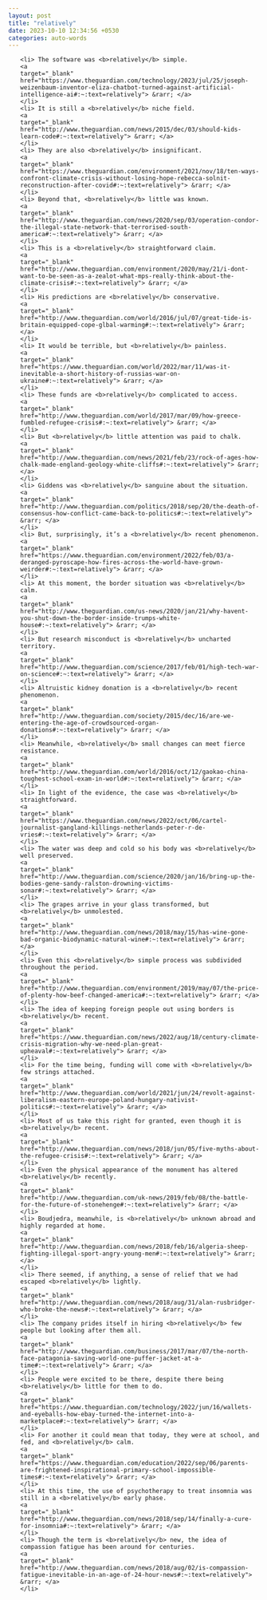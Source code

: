 ```yaml
---
layout: post
title: "relatively"
date: 2023-10-10 12:34:56 +0530
categories: auto-words
---
```

<ol>

    <li> The software was <b>relatively</b> simple.
    <a 
    target="_blank" 
    href="https://www.theguardian.com/technology/2023/jul/25/joseph-weizenbaum-inventor-eliza-chatbot-turned-against-artificial-intelligence-ai#:~:text=relatively"> &rarr; </a>
    </li>
    <li> It is still a <b>relatively</b> niche field.
    <a 
    target="_blank" 
    href="http://www.theguardian.com/news/2015/dec/03/should-kids-learn-code#:~:text=relatively"> &rarr; </a>
    </li>
    <li> They are also <b>relatively</b> insignificant.
    <a 
    target="_blank" 
    href="https://www.theguardian.com/environment/2021/nov/18/ten-ways-confront-climate-crisis-without-losing-hope-rebecca-solnit-reconstruction-after-covid#:~:text=relatively"> &rarr; </a>
    </li>
    <li> Beyond that, <b>relatively</b> little was known.
    <a 
    target="_blank" 
    href="http://www.theguardian.com/news/2020/sep/03/operation-condor-the-illegal-state-network-that-terrorised-south-america#:~:text=relatively"> &rarr; </a>
    </li>
    <li> This is a <b>relatively</b> straightforward claim.
    <a 
    target="_blank" 
    href="http://www.theguardian.com/environment/2020/may/21/i-dont-want-to-be-seen-as-a-zealot-what-mps-really-think-about-the-climate-crisis#:~:text=relatively"> &rarr; </a>
    </li>
    <li> His predictions are <b>relatively</b> conservative.
    <a 
    target="_blank" 
    href="http://www.theguardian.com/world/2016/jul/07/great-tide-is-britain-equipped-cope-glbal-warming#:~:text=relatively"> &rarr; </a>
    </li>
    <li> It would be terrible, but <b>relatively</b> painless.
    <a 
    target="_blank" 
    href="https://www.theguardian.com/world/2022/mar/11/was-it-inevitable-a-short-history-of-russias-war-on-ukraine#:~:text=relatively"> &rarr; </a>
    </li>
    <li> These funds are <b>relatively</b> complicated to access.
    <a 
    target="_blank" 
    href="http://www.theguardian.com/world/2017/mar/09/how-greece-fumbled-refugee-crisis#:~:text=relatively"> &rarr; </a>
    </li>
    <li> But <b>relatively</b> little attention was paid to chalk.
    <a 
    target="_blank" 
    href="http://www.theguardian.com/news/2021/feb/23/rock-of-ages-how-chalk-made-england-geology-white-cliffs#:~:text=relatively"> &rarr; </a>
    </li>
    <li> Giddens was <b>relatively</b> sanguine about the situation.
    <a 
    target="_blank" 
    href="http://www.theguardian.com/politics/2018/sep/20/the-death-of-consensus-how-conflict-came-back-to-politics#:~:text=relatively"> &rarr; </a>
    </li>
    <li> But, surprisingly, it’s a <b>relatively</b> recent phenomenon.
    <a 
    target="_blank" 
    href="https://www.theguardian.com/environment/2022/feb/03/a-deranged-pyroscape-how-fires-across-the-world-have-grown-weirder#:~:text=relatively"> &rarr; </a>
    </li>
    <li> At this moment, the border situation was <b>relatively</b> calm.
    <a 
    target="_blank" 
    href="http://www.theguardian.com/us-news/2020/jan/21/why-havent-you-shut-down-the-border-inside-trumps-white-house#:~:text=relatively"> &rarr; </a>
    </li>
    <li> But research misconduct is <b>relatively</b> uncharted territory.
    <a 
    target="_blank" 
    href="http://www.theguardian.com/science/2017/feb/01/high-tech-war-on-science#:~:text=relatively"> &rarr; </a>
    </li>
    <li> Altruistic kidney donation is a <b>relatively</b> recent phenomenon.
    <a 
    target="_blank" 
    href="http://www.theguardian.com/society/2015/dec/16/are-we-entering-the-age-of-crowdsourced-organ-donations#:~:text=relatively"> &rarr; </a>
    </li>
    <li> Meanwhile, <b>relatively</b> small changes can meet fierce resistance.
    <a 
    target="_blank" 
    href="http://www.theguardian.com/world/2016/oct/12/gaokao-china-toughest-school-exam-in-world#:~:text=relatively"> &rarr; </a>
    </li>
    <li> In light of the evidence, the case was <b>relatively</b> straightforward.
    <a 
    target="_blank" 
    href="https://www.theguardian.com/news/2022/oct/06/cartel-journalist-gangland-killings-netherlands-peter-r-de-vries#:~:text=relatively"> &rarr; </a>
    </li>
    <li> The water was deep and cold so his body was <b>relatively</b> well preserved.
    <a 
    target="_blank" 
    href="http://www.theguardian.com/science/2020/jan/16/bring-up-the-bodies-gene-sandy-ralston-drowning-victims-sonar#:~:text=relatively"> &rarr; </a>
    </li>
    <li> The grapes arrive in your glass transformed, but <b>relatively</b> unmolested.
    <a 
    target="_blank" 
    href="http://www.theguardian.com/news/2018/may/15/has-wine-gone-bad-organic-biodynamic-natural-wine#:~:text=relatively"> &rarr; </a>
    </li>
    <li> Even this <b>relatively</b> simple process was subdivided throughout the period.
    <a 
    target="_blank" 
    href="http://www.theguardian.com/environment/2019/may/07/the-price-of-plenty-how-beef-changed-america#:~:text=relatively"> &rarr; </a>
    </li>
    <li> The idea of keeping foreign people out using borders is <b>relatively</b> recent.
    <a 
    target="_blank" 
    href="https://www.theguardian.com/news/2022/aug/18/century-climate-crisis-migration-why-we-need-plan-great-upheaval#:~:text=relatively"> &rarr; </a>
    </li>
    <li> For the time being, funding will come with <b>relatively</b> few strings attached.
    <a 
    target="_blank" 
    href="http://www.theguardian.com/world/2021/jun/24/revolt-against-liberalism-eastern-europe-poland-hungary-nativist-politics#:~:text=relatively"> &rarr; </a>
    </li>
    <li> Most of us take this right for granted, even though it is <b>relatively</b> recent.
    <a 
    target="_blank" 
    href="http://www.theguardian.com/news/2018/jun/05/five-myths-about-the-refugee-crisis#:~:text=relatively"> &rarr; </a>
    </li>
    <li> Even the physical appearance of the monument has altered <b>relatively</b> recently.
    <a 
    target="_blank" 
    href="http://www.theguardian.com/uk-news/2019/feb/08/the-battle-for-the-future-of-stonehenge#:~:text=relatively"> &rarr; </a>
    </li>
    <li> Boudjedra, meanwhile, is <b>relatively</b> unknown abroad and highly regarded at home.
    <a 
    target="_blank" 
    href="http://www.theguardian.com/news/2018/feb/16/algeria-sheep-fighting-illegal-sport-angry-young-men#:~:text=relatively"> &rarr; </a>
    </li>
    <li> There seemed, if anything, a sense of relief that we had escaped <b>relatively</b> lightly.
    <a 
    target="_blank" 
    href="http://www.theguardian.com/news/2018/aug/31/alan-rusbridger-who-broke-the-news#:~:text=relatively"> &rarr; </a>
    </li>
    <li> The company prides itself in hiring <b>relatively</b> few people but looking after them all.
    <a 
    target="_blank" 
    href="http://www.theguardian.com/business/2017/mar/07/the-north-face-patagonia-saving-world-one-puffer-jacket-at-a-time#:~:text=relatively"> &rarr; </a>
    </li>
    <li> People were excited to be there, despite there being <b>relatively</b> little for them to do.
    <a 
    target="_blank" 
    href="https://www.theguardian.com/technology/2022/jun/16/wallets-and-eyeballs-how-ebay-turned-the-internet-into-a-marketplace#:~:text=relatively"> &rarr; </a>
    </li>
    <li> For another it could mean that today, they were at school, and fed, and <b>relatively</b> calm.
    <a 
    target="_blank" 
    href="https://www.theguardian.com/education/2022/sep/06/parents-are-frightened-inspirational-primary-school-impossible-times#:~:text=relatively"> &rarr; </a>
    </li>
    <li> At this time, the use of psychotherapy to treat insomnia was still in a <b>relatively</b> early phase.
    <a 
    target="_blank" 
    href="http://www.theguardian.com/news/2018/sep/14/finally-a-cure-for-insomnia#:~:text=relatively"> &rarr; </a>
    </li>
    <li> Though the term is <b>relatively</b> new, the idea of compassion fatigue has been around for centuries.
    <a 
    target="_blank" 
    href="http://www.theguardian.com/news/2018/aug/02/is-compassion-fatigue-inevitable-in-an-age-of-24-hour-news#:~:text=relatively"> &rarr; </a>
    </li>